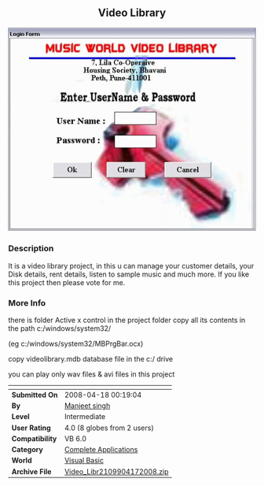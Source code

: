 ﻿<div align="center">

## Video Library

<img src="PIC20084171516743.gif">
</div>

### Description

It is a video library project, in this u can manage your customer details, your Disk details, rent details, listen to sample music and much more. If you like this project then please vote for me.
 
### More Info
 
there is folder Active x control in the project folder copy all its contents in the path c:/windows/system32/

(eg c:/windows/system32/MBPrgBar.ocx)

copy videolibrary.mdb database file in the c:/ drive

you can play only wav files &amp; avi files in this project


<span>             |<span>
---                |---
**Submitted On**   |2008-04-18 00:19:04
**By**             |[Manjeet singh](https://github.com/Planet-Source-Code/PSCIndex/blob/master/ByAuthor/manjeet-singh.md)
**Level**          |Intermediate
**User Rating**    |4.0 (8 globes from 2 users)
**Compatibility**  |VB 6\.0
**Category**       |[Complete Applications](https://github.com/Planet-Source-Code/PSCIndex/blob/master/ByCategory/complete-applications__1-27.md)
**World**          |[Visual Basic](https://github.com/Planet-Source-Code/PSCIndex/blob/master/ByWorld/visual-basic.md)
**Archive File**   |[Video\_Libr2109904172008\.zip](https://github.com/Planet-Source-Code/manjeet-singh-video-library__1-70428/archive/master.zip)








